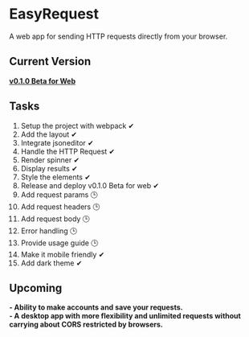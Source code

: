 # EasyRequest
A web app for sending HTTP requests directly from your browser.

## Current Version
<a href="https://easyrequest.netlify.app"><b>v0.1.0 Beta for Web</b></a>

## Tasks
<ol>
  <li>Setup the project with webpack ✔</li>
  <li>Add the layout ✔</li>
  <li>Integrate jsoneditor ✔</li>
  <li>Handle the HTTP Request ✔</li>
  <li>Render spinner ✔</li>
  <li>Display results ✔</li>
  <li>Style the elements ✔</li>
  <li>Release and deploy v0.1.0 Beta for web ✔</li>
  <li>Add request params 🕒</li>
  <li>Add request headers 🕒</li>
  <li>Add request body 🕒</li>
  <li>Error handling 🕒</li>
  <li>Provide usage guide 🕒</li>
  <li>Make it mobile friendly ✔</li>
  <li>Add dark theme ✔</li>
</ol>

## Upcoming
<b>- Ability to make accounts and save your requests.</b> <br />
<b>- A desktop app with more flexibility and unlimited requests without carrying about CORS restricted by browsers.</b> <br />
